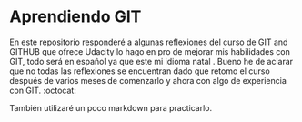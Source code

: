 # Aprendiendo GIT

En este repositorio responderé a algunas reflexiones del curso de GIT and GITHUB
que ofrece Udacity lo hago en pro de mejorar mis habilidades con GIT, todo será
en español ya que este mi idioma natal .
Bueno he de aclarar que no todas las reflexiones se encuentran dado que retomo
el curso después de varios meses de comenzarlo y ahora con algo de experiencia
con GIT. :octocat:

También utilizaré un poco markdown para practicarlo.
